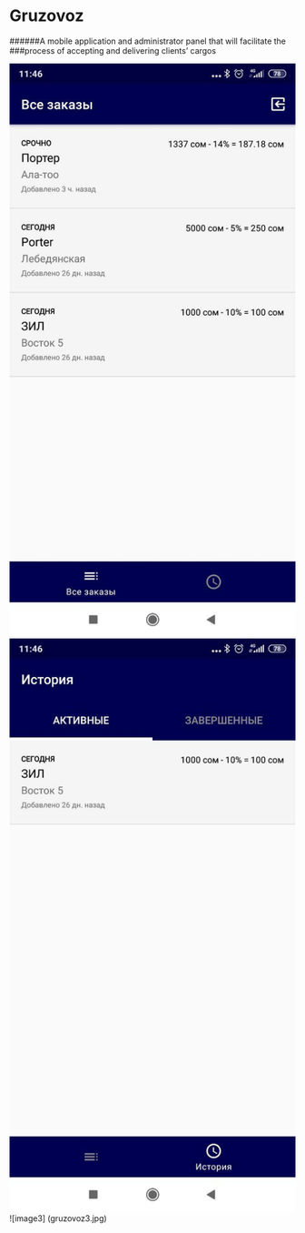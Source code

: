 # Gruzovoz

######A mobile application and administrator panel that will facilitate the
###process of accepting and delivering clients’ cargos

![image 1](gruzovoz1.jpg) ![image 2](gruzovoz2.jpg) ![image3] (gruzovoz3.jpg)
